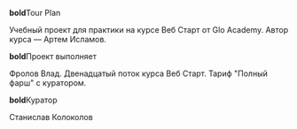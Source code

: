 **bold**Tour Plan

Учебный проект для практики на курсе Веб Старт от Glo Academy. Автор курса — Артем Исламов.

**bold**Проект выполняет

Фролов Влад. Двенадцатый поток курса Веб Старт. Тариф "Полный фарш" с куратором.

**bold**Куратор

Станислав Колоколов

